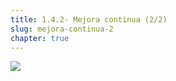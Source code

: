 ```yaml
---
title: 1.4.2- Mejora continua (2/2)
slug: mejora-continua-2
chapter: true
---
```


![](/images/qap/what-do-we-do/25.png)
